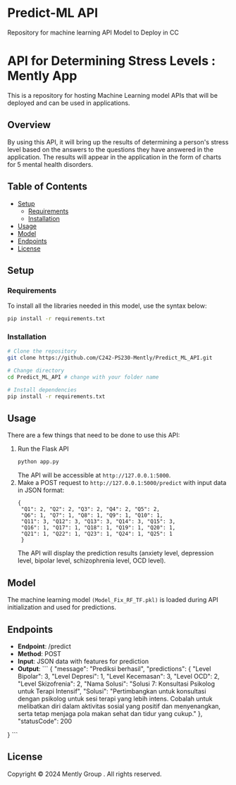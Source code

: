 # Predict-ML API
Repository for machine learning API Model to Deploy in CC
# API for Determining Stress Levels : Mently App
This is a repository for hosting Machine Learning model APIs that will be deployed and can be used in applications.
## Overview
By using this API, it will bring up the results of determining a person's stress level based on the answers to the questions they have answered in the application. The results will appear in the application in the form of charts for 5 mental health disorders.

## Table of Contents

- [Setup](#setup)
  - [Requirements](#requirements)
  - [Installation](#installation)
- [Usage](#usage)
- [Model](#model)
- [Endpoints](#endpoints)
- [License](#license)

## Setup

### Requirements
To install all the libraries needed in this model, use the syntax below:
```bash
pip install -r requirements.txt
```
### Installation
```bash
# Clone the repository
git clone https://github.com/C242-PS230-Mently/Predict_ML_API.git

# Change directory
cd Predict_ML_API # change with your folder name

# Install dependencies
pip install -r requirements.txt
```
## Usage

There are a few things that need to be done to use this API:
1. Run the Flask API
   ```bash
   python app.py
    ```
   The API will be accessible at `http://127.0.0.1:5000`.
2. Make a POST request to `http://127.0.0.1:5000/predict` with input data in JSON format:
   ```plaintext
   {
    "Q1": 2, "Q2": 2, "Q3": 2, "Q4": 2, "Q5": 2,
    "Q6": 1, "Q7": 1, "Q8": 1, "Q9": 1, "Q10": 1,
    "Q11": 3, "Q12": 3, "Q13": 3, "Q14": 3, "Q15": 3,
    "Q16": 1, "Q17": 1, "Q18": 1, "Q19": 1, "Q20": 1,
    "Q21": 1, "Q22": 1, "Q23": 1, "Q24": 1, "Q25": 1
    }

   ```
   The API will display the prediction results (anxiety level, depression level, bipolar level, schizophrenia level, OCD level).
## Model
The machine learning model `(Model_Fix_RF_TF.pkl)` is loaded during API initialization and used for predictions.

## Endpoints
- **Endpoint**: /predict
- **Method**: POST
- **Input**: JSON data with features for prediction
- **Output**: ``` {
    "message": "Prediksi berhasil",
    "predictions": {
        "Level Bipolar": 3,
        "Level Depresi": 1,
        "Level Kecemasan": 3,
        "Level OCD": 2,
        "Level Skizofrenia": 2,
        "Nama Solusi": "Solusi 7: Konsultasi Psikolog untuk Terapi Intensif",
        "Solusi": "Pertimbangkan untuk konsultasi dengan psikolog untuk sesi terapi yang lebih intens. Cobalah untuk melibatkan diri dalam aktivitas sosial yang positif dan menyenangkan, serta tetap menjaga pola makan sehat dan tidur yang cukup."
    },
    "statusCode": 200

} ```


## License
Copyright © 2024 Mently Group . All rights reserved.



